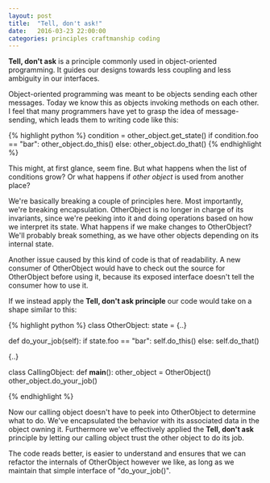 ```yaml
---
layout: post
title:  "Tell, don't ask!"
date:   2016-03-23 22:00:00
categories: principles craftmanship coding
---
```


**Tell, don't ask** is a principle commonly used in object-oriented programming. It guides our designs towards less coupling and 
less ambiguity in our interfaces.

Object-oriented programming was meant to be objects sending each other messages. Today we know this as objects invoking methods on each
other. I feel that many programmers have yet to grasp the idea of message-sending, which leads them to writing code like this:

{% highlight python %}
condition = other_object.get_state()
if condition.foo == "bar":
  other_object.do_this()
else:
  other_object.do_that()
{% endhighlight %}

This might, at first glance, seem fine. But what happens when the list of conditions grow? Or what happens if _other object_ is used
from another place?

We're basically breaking a couple of principles here. Most importantly, we're breaking encapsulation. OtherObject is no longer in charge
of its invariants, since we're peeking into it and doing operations based on how we interpret its state. What happens if we make changes
to OtherObject? We'll probably break something, as we have other objects depending on its internal state.

Another issue caused by this kind of code is that of readability. A new consumer of OtherObject would have to check out the source for
OtherObject before using it, because its exposed interface doesn't tell the consumer how to use it.

If we instead apply the **Tell, don't ask principle** our code would take on a shape similar to this:

{% highlight python %}
class OtherObject:
  state = {..}
  
  def do_your_job(self):
    if state.foo == "bar":
      self.do_this()
    else:
      self.do_that()
  
  {..}
  
class CallingObject:
  def __main__():
    other_object = OtherObject()
    other_object.do_your_job()
    
{% endhighlight %}

Now our calling object doesn't have to peek into OtherObject to determine what to do. We've encapsulated the behavior with its associated
data in the object owning it. Furthermore we've effectively applied the **Tell, don't ask** principle by letting our calling object
trust the other object to do its job.

The code reads better, is easier to understand and ensures that we can refactor the internals of OtherObject however we like, as long
as we maintain that simple interface of "do_your_job()".

